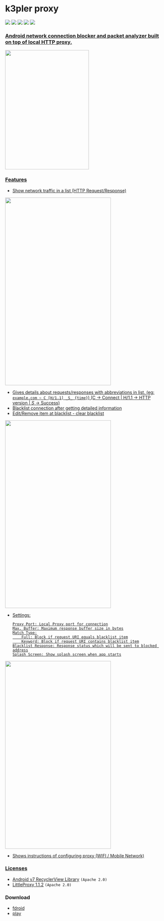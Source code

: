 
# k3pler proxy

<a href="https://github.com/PyObfx/PyObfx/issues"><img src="https://img.shields.io/github/issues/KeyLo99/k3pler.svg"/></a>
<a href="https://github.com/PyObfx/PyObfx/pulls"><img src="https://img.shields.io/github/issues-pr/KeyLo99/k3pler.svg"/></a>
<a href="https://github.com/PyObfx/PyObfx/stargazers"><img src="https://img.shields.io/github/stars/KeyLo99/k3pler.svg"/></a>
<a href="https://github.com/PyObfx/PyObfx/network"><img src="https://img.shields.io/github/forks/KeyLo99/k3pler.svg"/></a>
<a href="https://github.com/PyObfx/PyObfx/blob/master/LICENSE"><img src="https://img.shields.io/github/license/KeyLo99/k3pler.svg"/>

### Android network connection blocker and packet analyzer built on top of local HTTP proxy.

<img src="https://github.com/KeyLo99/k3pler/blob/master/etc/k3plerbg3_splash.png" width="270" height="385"/>

### Features
* Show network traffic in a list (HTTP Request/Response)

<img src="https://github.com/KeyLo99/k3pler/blob/master/etc/page1.png" width="341" height="606"/>

* Gives details about requests/responses with abbreviations in list.
(eg: ```example.com ~ C [H/1.1] _S_ {time}```)
(C -> Connect | H/1.1 -> HTTP version | _S_ -> Success)
* Blacklist connection after getting detailed information
* Edit/Remove item at blacklist - clear blacklist

<img src="https://github.com/KeyLo99/k3pler/blob/master/etc/page2.png" width="341" height="606"/>

* Settings:
    ```
    Proxy Port: Local Proxy port for connection
    Max. Buffer: Maximum response buffer size in bytes
    Match Type:
        Full: Block if request URI equals blacklist item
        Keyword: Block if request URI contains blacklist item
    Blacklist Response: Response status which will be sent to blocked address
    Splash Screen: Show splash screen when app starts
    ```

<img src="https://github.com/KeyLo99/k3pler/blob/master/etc/page3.png" width="341" height="606"/>

* Shows instructions of configuring proxy (WIFI / Mobile Network)

### Licenses
* [Android v7 RecyclerView Library](https://developer.android.com/topic/libraries/support-library/packages) `(Apache 2.0)`
* [LittleProxy 1.1.2](https://github.com/adamfisk/LittleProxy) `(Apache 2.0)`

### Download
* [fdroid](https://apt.izzysoft.de/fdroid/index/apk/com.tht.k3pler)
* [play](https://play.google.com/store/apps/details?id=com.tht.k3pler)
